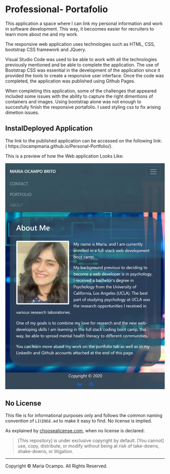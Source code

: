 # Professional- Portafolio
<p>This application a space where I can link my personal information and work in software development. This way, it becoomes easier for recruiters to learn more about me and my work. </p>

<p>The responsive web application uses technologies such as HTML, CSS, bootstrap CSS framework and JQuery.</p>

<p>
Visual Studio Code was used to be able to work with all the technologies previously mentioned and be able to complete the application. The use of Bootstrap CSS was essential in the development of the application since it provided the tools to create a responsive user interface. Once the code was completed, the application was published using Github Pages. 
</p>

<p>
When completing this application, some of the challenges that appeared included some issues with the ability to capture the right dimentions of containers and images. Using bootstrap alone was not enough to succesfully finish the responsive portafolio. I used styling css to fix arising dimetion issues.  
</p>

## InstalDeployed Application
<p> The link to the published application can be accessed on the following link: 
( https://ocampmaria.github.io/Personal-Portfolio/). </p>

This is a preview of how the Web application Looks Like: 


![password generator demo](./Assets/Images/portfolioScreenshot.jpg)


## No License
This file is for informational purposes only and follows the common naming convention of `LICENSE.md` to make it easy to find. No license is implied.

As explained by [choosealicense.com](https://choosealicense.com/no-permission/), when no license is declared: 

>[This repository] is under exclusive copyright by default. [You cannot] use, copy, distribute, or modify without being at risk of take-downs, shake-downs, or litigation.

- - -
Copyright &copy; Maria Ocampo. All Rights Reserved.

